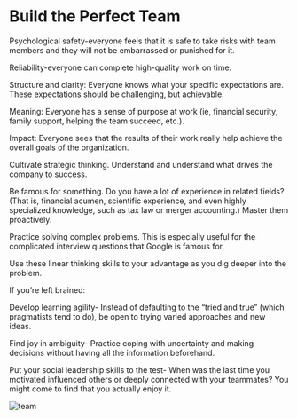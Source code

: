 # Build the Perfect Team


Psychological safety-everyone feels that it is safe to take risks with team members and they will not be embarrassed or punished for it. 


 Reliability-everyone can complete high-quality work on time. 


 Structure and clarity: Everyone knows what your specific expectations are. These expectations should be challenging, but achievable. 


 Meaning: Everyone has a sense of purpose at work (ie, financial security, family support, helping the team succeed, etc.). 


 Impact: Everyone sees that the results of their work really help achieve the overall goals of the organization. 

 Cultivate strategic thinking. Understand and understand what drives the company to success.


 Be famous for something. Do you have a lot of experience in related fields? (That is, financial acumen, scientific experience, and even highly specialized knowledge, such as tax law or merger accounting.) Master them proactively. 


 Practice solving complex problems. This is especially useful for the complicated interview questions that Google is famous for.
 
  Use these linear thinking skills to your advantage as you dig deeper into the problem.

  If you’re left brained:

Develop learning agility- Instead of defaulting to the “tried and true” (which pragmatists tend to do), be open to trying varied approaches and new ideas.


Find joy in ambiguity- Practice coping with uncertainty and making decisions without having all the information beforehand.


Put your social leadership skills to the test- When was the last time you motivated influenced others or deeply connected with your teammates? You might come to find that you actually enjoy it.

![team](https://static01.nyt.com/images/2016/02/28/magazine/28mag-teams2/28mag-teams2-jumbo.jpg)